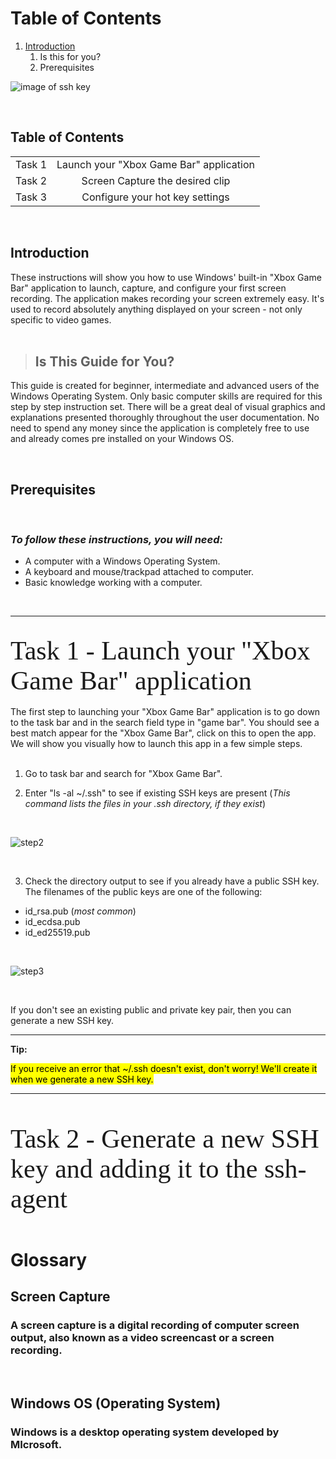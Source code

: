 
# Table of Contents

1. [Introduction](#Intro)
    1. Is this for you?
    2. Prerequisites
<!-- 2. [Simplified Version](#method1)
    1. Join the Windows Insider Program
    2. Update your Windows
    3. Run the install command through CMD
3. [Manual Version](#method2)
    1. Enable the Windows Subsystem for Linux
    2. Check requirements for running WSL 2
    3. Enable Virtual Machine feature
    4. Download the Linux kernel update package
    5. Set WSL 2 as your default version
    6. Install your Linux distribution of choice -->

![image of ssh key](assets/SSH/SSHKey.png)

<br />


## Table of Contents
|    |     |
|----------|:-------------:
| Task 1 |  Launch your "Xbox Game Bar" application
| Task 2 |   Screen Capture the desired clip
| Task 3 |  Configure your hot key settings

<br />



## Introduction

These instructions will show you how to use Windows' built-in "Xbox Game Bar" application 
to launch, capture, and configure your first screen recording. The application makes recording your screen 
extremely easy. It's used to record absolutely anything displayed on your screen - not only specific to video games.  
<br>

>## Is This Guide for You?

This guide is created for beginner, intermediate and advanced users of the Windows Operating System. Only basic computer skills are
required for this step by step instruction set. There will be a great deal of visual graphics and explanations presented thoroughly throughout the
user documentation. No need to spend any money since the application is completely free to use and already comes pre installed on your 
Windows OS.

<br />

## Prerequisites

<br />

### _To follow these instructions, you will need:_

- A computer with a Windows Operating System.
- A keyboard and mouse/trackpad attached to computer. 
- Basic knowledge working with a computer.

<br />

<hr />

<br>


 <span style="font-family:pap; font-size:3em;">
Task 1 - Launch your "Xbox Game Bar" application
 </span>

<br>
<br>
The first step to launching your "Xbox Game Bar" application is to go down to the task bar and in the search field type in "game bar". You should see a best match appear for the "Xbox Game Bar", click on this to open the app. We will show you visually how to launch this app in a few simple steps. 

<br>
<br>

1. Go to task bar and search for "Xbox Game Bar".





2. Enter "ls -al ~/.ssh" to see if existing SSH keys are present (_This command lists the files in your .ssh directory, if they exist_)

 <br>
  
![step2](assets/SSH/Task1Step2.jpeg)

<br>

3. Check the directory output to see if you already have a public SSH key. The filenames of the public keys are one of the following:

- id_rsa.pub (_most common_)
- id_ecdsa.pub
- id_ed25519.pub

<br>

![step3](assets/SSH/Task1Step3.jpeg)

<br>

If you don't see an existing public and private key pair, then you can generate a new SSH key.

---
**Tip:**

<mark>If you receive an error that ~/.ssh doesn't exist, don't worry! We'll create it when we generate a new SSH key.

---

<br>
<br>


 <span style="font-family:pap; font-size:3em;">
Task 2 - Generate a new SSH key and adding it to the ssh-agent
 </span>

<br>
<br>








# Glossary

## **Screen Capture**

### A screen capture is a digital recording of computer screen output, also known as a video screencast or a screen recording.

<br>

## **Windows OS (Operating System)**

### Windows is a desktop operating system developed by MIcrosoft. 

<br>

